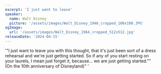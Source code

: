```yaml
---
excerpt: 'I just want to leave'
speaker:
  name: Walt Disney
  picture: '/assets/images/Walt_Disney_1946_cropped_100x100.JPG'
ogImage:
  url: '/assets/images/Walt_Disney_1964_cropped_512x512.jpg'
releaseDate: '2024-04-15'
---
```


'"I just want to leave you with this thought, that it's just been sort of a dress rehearsal and we're just getting started. So if any of you start resting on your laurels, I mean just forget it, because... we are just getting started."" (On the 10th anniversary of Disneyland)"'
